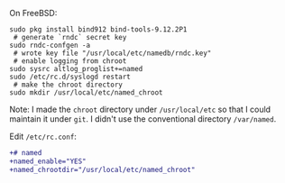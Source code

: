 On FreeBSD:

```
sudo pkg install bind912 bind-tools-9.12.2P1
 # generate `rndc` secret key
sudo rndc-confgen -a
 # wrote key file "/usr/local/etc/namedb/rndc.key"
 # enable logging from chroot
sudo sysrc altlog_proglist+=named
sudo /etc/rc.d/syslogd restart
 # make the chroot directory
sudo mkdir /usr/local/etc/named_chroot
```

Note: I made the `chroot` directory under `/usr/local/etc` so that I could
maintain it under `git`. I didn't use the conventional directory `/var/named`.

Edit `/etc/rc.conf`:

```diff
+# named
+named_enable="YES"
+named_chrootdir="/usr/local/etc/named_chroot"
```

